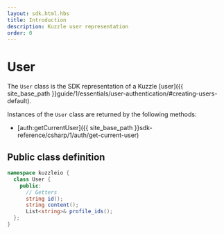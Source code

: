 ```yaml
---
layout: sdk.html.hbs
title: Introduction
description: Kuzzle user representation
order: 0
---
```


# User

The `User` class is the SDK representation of a Kuzzle [user]({{ site_base_path }}guide/1/essentials/user-authentication/#creating-users-default).

Instances of the `User` class are returned by the following methods:
 - [auth:getCurrentUser]({{ site_base_path }}sdk-reference/csharp/1/auth/get-current-user)

## Public class definition

```csharp
namespace kuzzleio {
  class User {
    public:
      // Getters
      string id();
      string content();
      List<string>& profile_ids();
  };
}
```
